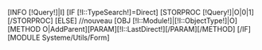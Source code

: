 [INFO [!Query!]|I]
[IF [!I::TypeSearch!]=Direct]
    [STORPROC [!Query!]|O|0|1][/STORPROC]
[ELSE]
    //nouveau
    [OBJ [!I::Module!]|[!I::ObjectType!]|O]
    [METHOD O|AddParent][PARAM][!I::LastDirect!][/PARAM][/METHOD]
[/IF]
[MODULE Systeme/Utils/Form]
